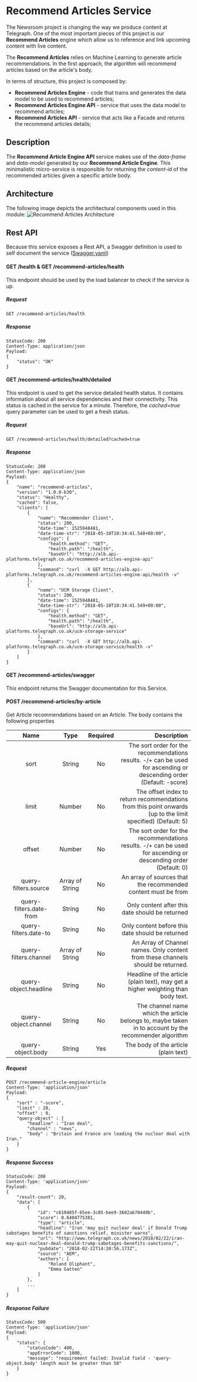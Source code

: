 
# Recommend Articles Service

The Newsroom project is changing the way we produce content at Telegraph. One of the most important pieces of this 
project is our **Recommend Articles** engine which allow us to reference and link upcoming content with live content.

The **Recommend Articles** relies on Machine Learning to generate article recommendations. In the first approach, the 
algorithm will recommend articles based on the article's body.

In terms of structure, this project is composed by:
 * **Recommend Articles Engine** - code that trains and generates the data model to be used to recommend articles;
 * **Recommend Articles Engine API** - service that uses the data model to recommend articles;
 * **Recommend Articles API** - service that acts like a Facade and returns the recommend articles details;


## Description
The **Recommend Article Engine API** service makes use of the *data-frame* and *data-model*
generated by our **Recommend Article Engine**. This minimalistic micro-service is responsible 
for returning the *content-id* of the recommended articles given a specific article body. 


## Architecture
The following image depicts the architectural components used in this module:
![Recommend Articles Architecture](./docs/recommend-articles-architecture.png)


## Rest API
Because this service exposes a Rest API, a Swagger definition is used to self document the service ([Swagger.yaml](https://raw.githubusercontent.com/telegraph/platforms-swagger-specs/master/newsroom/recommend-articles-engine-api.yaml))

#### GET /health & GET /recommend-articles/health
This endpoint should be used by the load balancer to check if the service is up. 

##### Request
```
GET /recommend-articles/health
```

##### Response
```
StatusCode: 200
Content-Type: application/json
Payload:
{
    "status": "OK"
}
```

#### GET /recommend-articles/health/detailed 
This endpoint is used to get the service detailed health status. It contains information about all service dependencies 
and their connectivity. This status is cached in the service for a minute. Therefore, the *cached=true* query parameter
can be used to get a fresh status.

##### Request
```
GET /recommend-articles/health/detailed?cached=true
```

##### Response
```
StatusCode: 200
Content-Type: application/json
Payload:
{
    "name": "recommend-articles",
    "version": "1.0.0-b30",
    "status": "Healthy",
    "cached": false,
    "clients": [
        {
            "name": "Recommender Client",
            "status": 200,
            "date-time": 1525948481,
            "date-time-str": "2018-05-10T10:34:41.548+00:00",
            "configs": {
                "health.method": "GET",
                "health.path": "/health",
                "baseUrl": "http://alb.api-platforms.telegraph.co.uk/recommend-articles-engine-api"
            },
            "command": "curl  -X GET http://alb.api-platforms.telegraph.co.uk/recommend-articles-engine-api/health -v"
        },
        {
            "name": "UCM Storage Client",
            "status": 200,
            "date-time": 1525948481,
            "date-time-str": "2018-05-10T10:34:41.549+00:00",
            "configs": {
                "health.method": "GET",
                "health.path": "/health",
                "baseUrl": "http://alb.api-platforms.telegraph.co.uk/ucm-storage-service"
            },
            "command": "curl  -X GET http://alb.api-platforms.telegraph.co.uk/ucm-storage-service/health -v"
        }
    ]
} 
```


#### GET /recommend-articles/swagger
This endpoint returns the Swagger documentation for this Service.


#### POST /recommend-articles/by-article
Get Article recommendations based on an Article. The body contains the following properties

| Name                    | Type            | Required | Description |
|:-----------------------:|:---------------:|:--------:| -----------:|
| sort                    | String          | No       | The sort order for the recommendations results. -/+ can be used for ascending or descending order (Default: -score) |
| limit                   | Number          | No       | The offset index to return recommendations from this point onwards (up to the limit specified) (Default: 5) |
| offset                  | Number          | No       | The sort order for the recommendations results. -/+ can be used for ascending or descending order (Default: 0) |
| query-filters.source    | Array of String | No       | An array of sources that the recommended content must be from |
| query-filters.date-from | String          | No       | Only content after this date should be returned | 
| query-filters.date-to   | String          | No       | Only content before this date should be returned | 
| query-filters.channel   | Array of String | No       | An Array of Channel names. Only content from these channels should be returned. | 
| query-object.headline   | String          | No       | Headline of the article (plain text), may get a higher weighting than body text. | 
| query-object.channel    | String          | No       | The channel name which the article belongs to, maybe taken in to account by the recommender algorithm | 
| query-object.body       | String          | Yes      | The body of the article (plain text) | 

 

##### Request
```
POST /recommend-article-engine/article
Content-Type: 'application/json' 
Payload:
{
    "sort" : "-score",
    "limit" : 20,
    "offset" : 0,
    "query-object" : {
        "headline" : "Iran deal",
        "channel" : "news",
        "body" : "Britain and France are leading the nuclear deal with Iran."
    }
}
```

##### Response Success
```
StatusCode: 200
Content-Type: 'application/json' 
Payload:
{
    "result-count": 20,
    "data": [
        {
            "id": "c610485f-65ee-3c85-bee9-3602ab70449b",
            "score": 0.6404775381,
            "type": "article",
            "headline": "Iran 'may quit nuclear deal' if Donald Trump sabotages benefits of sanctions relief, minister warns",
            "url": "http://www.telegraph.co.uk/news/2018/02/22/iran-may-quit-nuclear-deal-donald-trump-sabotages-benefits-sanctions/",
            "pubdate": "2018-02-22T14:20:56.173Z",
            "source": "AEM",
            "authors": [
                "Roland Oliphant",
                "Emma Gatten"
            ]
        },
        ...
    ]
}
```

##### Response Failure
```
StatusCode: 500
Content-Type: 'application/json' 
Payload:
{
    "status": {
        "statusCode": 400,
        "appErrorCode": 1000,
        "message": "requirement failed: Invalid field - 'query-object.body' length must be greater than 50"
    }
}
```
